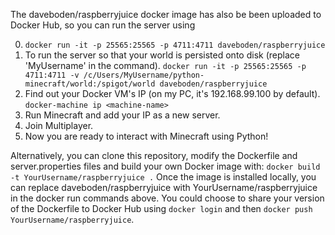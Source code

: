 The daveboden/raspberryjuice docker image has also be been uploaded to Docker Hub, so you can run the server using

0. `docker run -it -p 25565:25565 -p 4711:4711 daveboden/raspberryjuice`
0. To run the server so that your world is persisted onto disk (replace 'MyUsername' in the command).
   `docker run -it -p 25565:25565 -p 4711:4711 -v /c/Users/MyUsername/python-minecraft/world:/spigot/world daveboden/raspberryjuice`
0. Find out your Docker VM's IP (on my PC, it's 192.168.99.100 by default). `docker-machine ip <machine-name>`
0. Run Minecraft and add your IP as a new server.
0. Join Multiplayer.
0. Now you are ready to interact with Minecraft using Python!

Alternatively, you can clone this repository, modify the Dockerfile and server.properties files and build your own Docker image with:
`docker build -t YourUsername/raspberryjuice .`
Once the image is installed locally, you can replace daveboden/raspberryjuice with YourUsername/raspberryjuice in the docker run commands above. You could choose to share your version of the Dockerfile to Docker Hub using `docker login` and then `docker push YourUsername/raspberryjuice`.